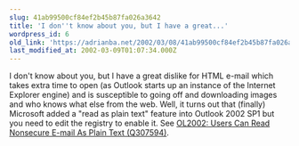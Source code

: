 ```yaml
---
slug: 41ab99500cf84ef2b45b87fa026a3642
title: 'I don''t know about you, but I have a great...'
wordpress_id: 6
old_link: 'https://adrianba.net/2002/03/08/41ab99500cf84ef2b45b87fa026a3642/'
last_modified_at: 2002-03-09T01:07:34.000Z
---
```


I don't know about you, but I have a great dislike for HTML e-mail
which takes extra time to open (as Outlook starts up an instance of
the Internet Explorer engine) and is susceptible to going off
and downloading images and who knows what else from the web. Well,
it turns out that (finally) Microsoft added a "read as plain text"
feature into Outlook 2002 SP1 but you need to edit the registry to
enable it. See
[
OL2002: Users Can Read Nonsecure E-mail As Plain Text
(Q307594)](http://support.microsoft.com/default.aspx?scid=kb;en-us;Q307594).

